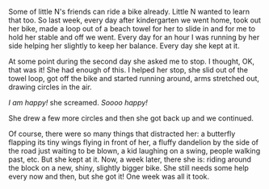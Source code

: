 Some of little N's friends can ride a bike already. Little N wanted to learn that too. So last week, every day after kindergarten we went home, took out her bike, made a loop out of a beach towel for her to slide in and for me to hold her stable and off we went. Every day for an hour I was running by her side helping her slightly to keep her balance. Every day she kept at it. 

At some point during the second day she asked me to stop. I thought, OK, that was it! She had enough of this. I helped her stop, she slid out of the towel loop, got off the bike and started running around, arms stretched out, drawing circles in the air. 

*I am happy!* she screamed. *Soooo happy!* 

She drew a few more circles and then she got back up and we continued. 

Of course, there were so many things that distracted her: a butterfly flapping its tiny wings flying in front of her, a fluffy dandelion by the side of the road just waiting to be blown, a kid laughing on a swing, people walking past, etc. But she kept at it. Now, a week later, there she is: riding around the block on a new, shiny, slightly bigger bike. She still needs some help every now and then, but she got it! One week was all it took.
